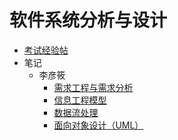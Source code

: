 # 软件系统分析与设计

- [考试经验帖](docs/课内笔记/大三上/软件系统分析与设计/考试经验帖.md)
- 笔记
  - 李彦筱
    - [需求工程与需求分析](docs/课内笔记/大三上/软件系统分析与设计/笔记/李彦筱/需求工程与需求分析.md)
    - [信息工程模型](docs/课内笔记/大三上/软件系统分析与设计/笔记/李彦筱/信息工程模型.md)
    - [数据流处理](docs/课内笔记/大三上/软件系统分析与设计/笔记/李彦筱/数据流处理.md)
    - [面向对象设计（UML）](docs/课内笔记/大三上/软件系统分析与设计/笔记/李彦筱/面向对象设计与UML建模.md)